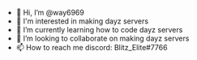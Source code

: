 - 👋 Hi, I’m @way6969
- 👀 I'm interested in making dayz servers
- 🌱 I’m currently learning how to code dayz servers
- 💞️ I’m looking to collaborate on making dayz servers
- 📫 How to reach me discord: Blitz_Elite#7766

<!---
way6969/way6969 is a ✨ special ✨ repository because its `README.md` (this file) appears on your GitHub profile.
You can click the Preview link to take a look at your changes.
--->

